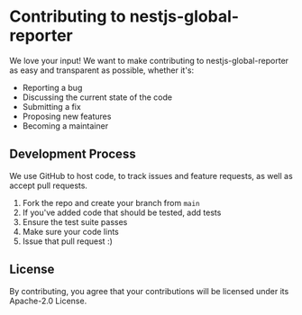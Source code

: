 # Contributing to nestjs-global-reporter

We love your input! We want to make contributing to nestjs-global-reporter as easy and transparent as possible, whether
it's:

- Reporting a bug
- Discussing the current state of the code
- Submitting a fix
- Proposing new features
- Becoming a maintainer

## Development Process

We use GitHub to host code, to track issues and feature requests, as well as accept pull requests.

1. Fork the repo and create your branch from `main`
2. If you've added code that should be tested, add tests
3. Ensure the test suite passes
4. Make sure your code lints
5. Issue that pull request :)

## License

By contributing, you agree that your contributions will be licensed under its Apache-2.0 License.